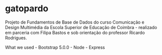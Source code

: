 # gatopardo


Projeto de Fundamentos de Base de Dados do curso Comunicação e Design Multimédia da Escola Superior de Educação de Coimbra - realizado em parceria com Filipa Bastos e sob orientação do professor Ricardo Rodrigues. 

What we used - Bootstrap 5.0.0 - Node - Express

